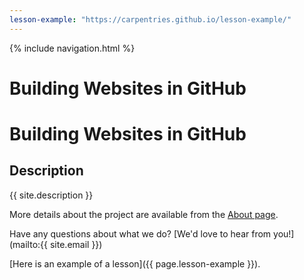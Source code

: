```yaml
---
lesson-example: "https://carpentries.github.io/lesson-example/"
---
```


{% include navigation.html %}
             
 # Building Websites in GitHub

# Building Websites in GitHub
## Description
{{ site.description }}

More details about the project are available from the [About page](about).

Have any questions about what we do? [We'd love to hear from you!](mailto:{{ site.email }})

[Here is an example of a lesson]({{ page.lesson-example }}).
